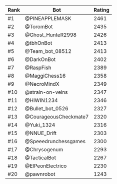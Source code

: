 Rank|Bot|Rating
---|---|---
#1|@PINEAPPLEMASK|2461
#2|@ToromBot|2435
#3|@Ghost_HunteR2998|2426
#4|@tbhOnBot|2413
#5|@Team_bot_08512|2413
#6|@DarkOnBot|2402
#7|@RaspFish|2389
#8|@MaggiChess16|2358
#9|@NecroMindX|2349
#10|@strain-on-veins|2347
#11|@HIWIN1234|2346
#12|@Bullet_bot_0526|2327
#13|@CourageousCheckmate7|2320
#14|@Yuki_1324|2316
#15|@NNUE_Drift|2303
#16|@Speeedrunchessgames|2300
#17|@Chrysogenum|2293
#18|@TacticalBot|2267
#19|@ElPeonElectrico|2230
#20|@pawnrobot|1243
